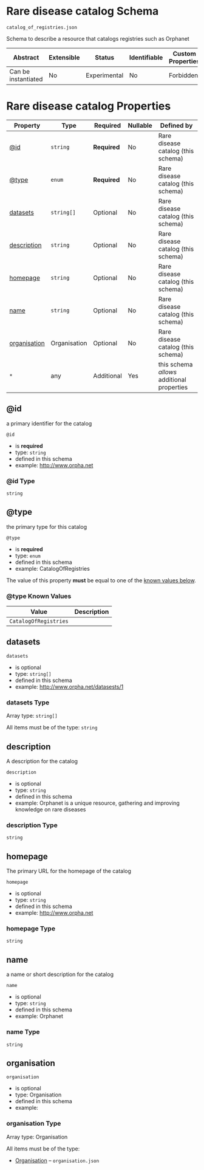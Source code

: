 # Rare disease catalog Schema

```
catalog_of_registries.json
```

Schema to describe a resource that catalogs registries such as Orphanet

| Abstract            | Extensible | Status       | Identifiable | Custom Properties | Additional Properties | Defined In                                               |
| ------------------- | ---------- | ------------ | ------------ | ----------------- | --------------------- | -------------------------------------------------------- |
| Can be instantiated | No         | Experimental | No           | Forbidden         | Permitted             | [catalog_of_registries.json](catalog_of_registries.json) |

# Rare disease catalog Properties

| Property                      | Type         | Required     | Nullable | Defined by                                 |
| ----------------------------- | ------------ | ------------ | -------- | ------------------------------------------ |
| [@id](#id)                    | `string`     | **Required** | No       | Rare disease catalog (this schema)         |
| [@type](#type)                | `enum`       | **Required** | No       | Rare disease catalog (this schema)         |
| [datasets](#datasets)         | `string[]`   | Optional     | No       | Rare disease catalog (this schema)         |
| [description](#description)   | `string`     | Optional     | No       | Rare disease catalog (this schema)         |
| [homepage](#homepage)         | `string`     | Optional     | No       | Rare disease catalog (this schema)         |
| [name](#name)                 | `string`     | Optional     | No       | Rare disease catalog (this schema)         |
| [organisation](#organisation) | Organisation | Optional     | No       | Rare disease catalog (this schema)         |
| `*`                           | any          | Additional   | Yes      | this schema _allows_ additional properties |

## @id

a primary identifier for the catalog

`@id`

- is **required**
- type: `string`
- defined in this schema
- example: http://www.orpha.net

### @id Type

`string`

## @type

the primary type for this catalog

`@type`

- is **required**
- type: `enum`
- defined in this schema
- example: CatalogOfRegistries

The value of this property **must** be equal to one of the [known values below](#type-known-values).

### @type Known Values

| Value                 | Description |
| --------------------- | ----------- |
| `CatalogOfRegistries` |             |

## datasets

`datasets`

- is optional
- type: `string[]`
- defined in this schema
- example: http://www.orpha.net/datasests/1

### datasets Type

Array type: `string[]`

All items must be of the type: `string`

## description

A description for the catalog

`description`

- is optional
- type: `string`
- defined in this schema
- example: Orphanet is a unique resource, gathering and improving knowledge on rare diseases

### description Type

`string`

## homepage

The primary URL for the homepage of the catalog

`homepage`

- is optional
- type: `string`
- defined in this schema
- example: http://www.orpha.net

### homepage Type

`string`

## name

a name or short description for the catalog

`name`

- is optional
- type: `string`
- defined in this schema
- example: Orphanet

### name Type

`string`

## organisation

`organisation`

- is optional
- type: Organisation
- defined in this schema
- example:

### organisation Type

Array type: Organisation

All items must be of the type:

- [Organisation](organisation.md) – `organisation.json`
